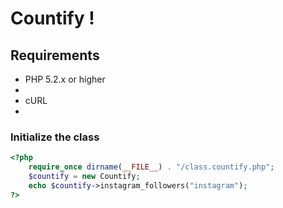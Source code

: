 # Countify !

## Requirements

- PHP 5.2.x or higher
-
- cURL
- 
### Initialize the class
```php
<?php
    require_once dirname(__FILE__) . "/class.countify.php";
    $countify = new Countify;
    echo $countify->instagram_followers("instagram");
?>
```
